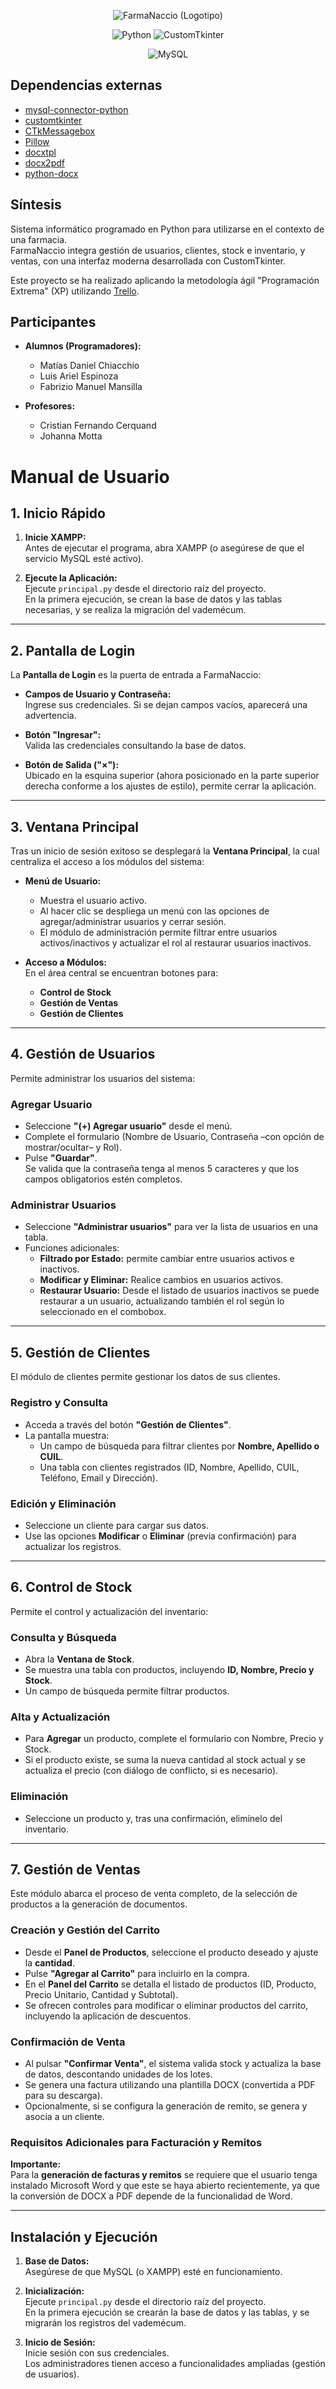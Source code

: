 <p align="center">
  <img src="https://github.com/user-attachments/assets/b03bca29-a15a-48b0-bd9f-8574b5d9da7c" alt="FarmaNaccio (Logotipo)">
</p>

<p align="center">
  <img src="https://img.shields.io/badge/Python%20-%203.13%20-%20%23FFC92B" alt="Python">
  <img src="https://img.shields.io/badge/UI%20-%20CustomTkinter%20-%20%23446DFF" alt="CustomTkinter">
</p>

<p align="center">
  <img src="https://img.shields.io/badge/mysql-4479A1.svg?style=for-the-badge&logo=mysql&logoColor=white" alt="MySQL">
</p>

## Dependencias externas
* [mysql-connector-python](https://pypi.org/project/mysql-connector-python/)
* [customtkinter](https://pypi.org/project/customtkinter/)
* [CTkMessagebox](https://pypi.org/project/CTkMessagebox/)
* [Pillow](https://pypi.org/project/pillow/)
* [docxtpl](https://pypi.org/project/docxtpl/)
* [docx2pdf](https://pypi.org/project/docx2pdf/)
* [python-docx](https://pypi.org/project/python-docx/)

## Síntesis
Sistema informático programado en Python para utilizarse en el contexto de una farmacia.  
FarmaNaccio integra gestión de usuarios, clientes, stock e inventario, y ventas, con una interfaz moderna desarrollada con CustomTkinter.

Este proyecto se ha realizado aplicando la metodología ágil "Programación Extrema" (XP) utilizando [Trello](https://trello.com/).

## Participantes
- **Alumnos (Programadores):**
  - Matías Daniel Chiacchio
  - Luis Ariel Espinoza
  - Fabrizio Manuel Mansilla

- **Profesores:**
  - Cristian Fernando Cerquand
  - Johanna Motta

# Manual de Usuario

## 1. Inicio Rápido

1. **Inicie XAMPP:**  
   Antes de ejecutar el programa, abra XAMPP (o asegúrese de que el servicio MySQL esté activo).

2. **Ejecute la Aplicación:**  
   Ejecute `principal.py` desde el directorio raíz del proyecto.  
   En la primera ejecución, se crean la base de datos y las tablas necesarias, y se realiza la migración del vademécum.

---

## 2. Pantalla de Login

La **Pantalla de Login** es la puerta de entrada a FarmaNaccio:

- **Campos de Usuario y Contraseña:**  
  Ingrese sus credenciales. Si se dejan campos vacíos, aparecerá una advertencia.
  
- **Botón "Ingresar":**  
  Valida las credenciales consultando la base de datos.

- **Botón de Salida ("×"):**  
  Ubicado en la esquina superior (ahora posicionado en la parte superior derecha conforme a los ajustes de estilo), permite cerrar la aplicación.

---

## 3. Ventana Principal

Tras un inicio de sesión exitoso se desplegará la **Ventana Principal**, la cual centraliza el acceso a los módulos del sistema:

- **Menú de Usuario:**  
  - Muestra el usuario activo.
  - Al hacer clic se despliega un menú con las opciones de agregar/administrar usuarios y cerrar sesión.  
  - El módulo de administración permite filtrar entre usuarios activos/inactivos y actualizar el rol al restaurar usuarios inactivos.

- **Acceso a Módulos:**  
  En el área central se encuentran botones para:
  - **Control de Stock**
  - **Gestión de Ventas**
  - **Gestión de Clientes**

---

## 4. Gestión de Usuarios

Permite administrar los usuarios del sistema:

### Agregar Usuario

- Seleccione **"(+) Agregar usuario"** desde el menú.
- Complete el formulario (Nombre de Usuario, Contraseña –con opción de mostrar/ocultar– y Rol).
- Pulse **"Guardar"**.  
  Se valida que la contraseña tenga al menos 5 caracteres y que los campos obligatorios estén completos.

### Administrar Usuarios

- Seleccione **"Administrar usuarios"** para ver la lista de usuarios en una tabla.
- Funciones adicionales:
  - **Filtrado por Estado:** permite cambiar entre usuarios activos e inactivos.
  - **Modificar y Eliminar:** Realice cambios en usuarios activos.
  - **Restaurar Usuario:** Desde el listado de usuarios inactivos se puede restaurar a un usuario, actualizando también el rol según lo seleccionado en el combobox.

---

## 5. Gestión de Clientes

El módulo de clientes permite gestionar los datos de sus clientes.

### Registro y Consulta

- Acceda a través del botón **"Gestión de Clientes"**.
- La pantalla muestra:
  - Un campo de búsqueda para filtrar clientes por **Nombre, Apellido o CUIL**.
  - Una tabla con clientes registrados (ID, Nombre, Apellido, CUIL, Teléfono, Email y Dirección).

### Edición y Eliminación

- Seleccione un cliente para cargar sus datos.
- Use las opciones **Modificar** o **Eliminar** (previa confirmación) para actualizar los registros.

---

## 6. Control de Stock

Permite el control y actualización del inventario:

### Consulta y Búsqueda

- Abra la **Ventana de Stock**.
- Se muestra una tabla con productos, incluyendo **ID, Nombre, Precio y Stock**.
- Un campo de búsqueda permite filtrar productos.

### Alta y Actualización

- Para **Agregar** un producto, complete el formulario con Nombre, Precio y Stock.
- Si el producto existe, se suma la nueva cantidad al stock actual y se actualiza el precio (con diálogo de conflicto, si es necesario).

### Eliminación

- Seleccione un producto y, tras una confirmación, elimínelo del inventario.

---

## 7. Gestión de Ventas

Este módulo abarca el proceso de venta completo, de la selección de productos a la generación de documentos.

### Creación y Gestión del Carrito

- Desde el **Panel de Productos**, seleccione el producto deseado y ajuste la **cantidad**.
- Pulse **"Agregar al Carrito"** para incluirlo en la compra.
- En el **Panel del Carrito** se detalla el listado de productos (ID, Producto, Precio Unitario, Cantidad y Subtotal).
- Se ofrecen controles para modificar o eliminar productos del carrito, incluyendo la aplicación de descuentos.

### Confirmación de Venta

- Al pulsar **"Confirmar Venta"**, el sistema valida stock y actualiza la base de datos, descontando unidades de los lotes.
- Se genera una factura utilizando una plantilla DOCX (convertida a PDF para su descarga).
- Opcionalmente, si se configura la generación de remito, se genera y asocia a un cliente.

### Requisitos Adicionales para Facturación y Remitos

**Importante:**  
Para la **generación de facturas y remitos** se requiere que el usuario tenga instalado Microsoft Word y que este se haya abierto recientemente, ya que la conversión de DOCX a PDF depende de la funcionalidad de Word.

---

## Instalación y Ejecución

1. **Base de Datos:**  
   Asegúrese de que MySQL (o XAMPP) esté en funcionamiento.

2. **Inicialización:**  
   Ejecute `principal.py` desde el directorio raíz del proyecto.  
   En la primera ejecución se crearán la base de datos y las tablas, y se migrarán los registros del vademécum.

3. **Inicio de Sesión:**  
   Inicie sesión con sus credenciales.  
   Los administradores tienen acceso a funcionalidades ampliadas (gestión de usuarios).